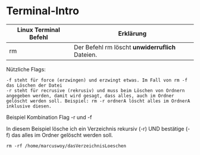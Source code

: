 # Terminal-Intro

|**Linux Terminal Befehl**|**Erklärung**|
|-------------------------|-------------|
|rm                       |Der Befehl rm löscht **unwiderruflich** Dateien. 
Nützliche Flags:

    -f steht für force (erzwingen) und erzwingt etwas. Im Fall von rm -f das Löschen der Datei
    -r steht für recrusive (rekrusiv) und muss beim Löschen von Ordnern angegeben werden, damit wird gesagt, dass alles, auch im Ordner gelöscht werden soll. Beispiel: rm -r ordnerA löscht alles im OrdnerA inklusive diesen.

Beispiel Kombination Flag -r und -f

In diesem Beispiel lösche ich ein Verzeichnis rekursiv (-r) UND bestätige (-f) das alles im Ordner gelöscht werden soll.

    rm -rf /home/marcuswoy/dasVerzeichnisLoeschen
